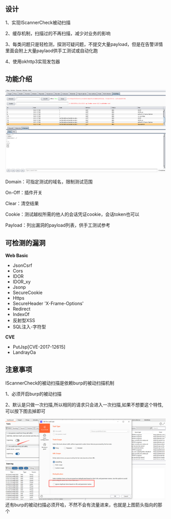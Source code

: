 ## 设计
1、实现IScannerCheck被动扫描

2、缓存机制，扫描过的不再扫描，减少对业务的影响

3、每类问题只是轻检测，探测可疑问题，不提交大量payload，但是在告警详情里面会附上大量paylaod供手工测试或自动化跑

4、使用okhttp3实现发包器
## 功能介绍
![img.png](img.png)

Domain：可指定测试的域名，限制测试范围

On-Off：插件开关

Clear：清空结果

Cookie：测试越权所需的他人的会话凭证cookie，会话token也可以

Payload：列出漏洞的payload列表，供手工测试参考

## 可检测的漏洞
**Web Basic**
- JsonCsrf
- Cors
- IDOR
- IDOR_xy
- Jsonp
- SecureCookie
- Https
- SecureHeader 'X-Frame-Options'
- Redirect
- IndexOf
- 反射型XSS
- SQL注入-字符型

**CVE**
- PutJsp[CVE-2017-12615]
- LandrayOa

## 注意事项
IScannerCheck的被动扫描是依赖burp的被动扫描机制

1、必须开启burp的被动扫描

2、默认是只做一次扫描,所以相同的请求只会进入一次扫描,如果不想要这个特性,可以按下图去掉即可

![img_1.png](img_1.png)
还有burp的被动扫描必须开哈，不然不会有流量进来，也就是上图箭头指向的那个